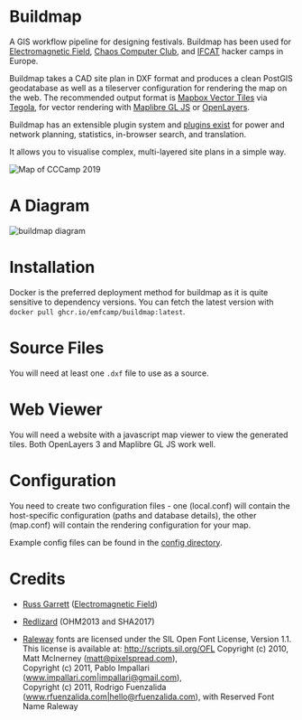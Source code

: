 Buildmap
========

A GIS workflow pipeline for designing festivals. Buildmap has been
used for [Electromagnetic Field](https://www.emfcamp.org),
[Chaos Computer Club](https://ccc.de), and [IFCAT](https://ifcat.org)
hacker camps in Europe.

Buildmap takes a CAD site plan in DXF format and produces a clean
PostGIS geodatabase as well as a tileserver configuration for rendering
the map on the web. The recommended output format is [Mapbox
Vector Tiles](https://docs.mapbox.com/vector-tiles/reference/) via 
[Tegola](https://tegola.io/), for vector rendering with 
[Maplibre GL JS](https://maplibre.org/) or
[OpenLayers](https://openlayers.org/).

Buildmap has an extensible plugin system and [plugins exist](buildmap/plugins)
for power and network planning, statistics, in-browser search,
and translation.

It allows you to visualise complex, multi-layered site plans in a
simple way.

![Map of CCCamp 2019](/docs/cccamp2019.png?raw=true)

A Diagram
=========

![buildmap diagram](/docs/diagram.png?raw=true)

Installation
============

Docker is the preferred deployment method for buildmap as it is quite
sensitive to dependency versions. You can fetch the latest version
with `docker pull ghcr.io/emfcamp/buildmap:latest`.

Source Files
============

You will need at least one `.dxf` file to use as a source.

Web Viewer
==========

You will need a website with a javascript map viewer to view the
generated tiles. Both OpenLayers 3 and Maplibre GL JS work well.

Configuration
=============

You need to create two configuration files - one (local.conf) will contain
the host-specific configuration (paths and database details), the other
(map.conf) will contain the rendering configuration for your map.

Example config files can be found in the [config directory](/config).

Credits
=======

* [Russ Garrett](https://github.com/russss) ([Electromagnetic Field](https://www.emfcamp.org))
* [Redlizard](https://github.com/redlizard) (OHM2013 and SHA2017)

* [Raleway](https://github.com/impallari/Raleway) fonts are licensed under the SIL Open Font License, Version 1.1.
  This license is available at: http://scripts.sil.org/OFL
  Copyright (c) 2010, Matt McInerney (matt@pixelspread.com),  
  Copyright (c) 2011, Pablo Impallari (www.impallari.com|impallari@gmail.com),  
  Copyright (c) 2011, Rodrigo Fuenzalida (www.rfuenzalida.com|hello@rfuenzalida.com), with Reserved Font Name Raleway  
